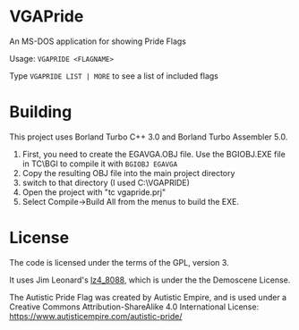 # VGAPride
 An MS-DOS application for showing Pride Flags

Usage: ```VGAPRIDE <FLAGNAME>```

Type ```VGAPRIDE LIST | MORE``` to see a list of included flags

# Building

This project uses Borland Turbo C++ 3.0 and Borland Turbo Assembler 5.0. 

1. First, you need to create the EGAVGA.OBJ file. Use the BGIOBJ.EXE file in TC\BGI to compile it with ```BGIOBJ EGAVGA```
2. Copy the resulting OBJ file into the main project directory
3. switch to that directory (I used C:\VGAPRIDE)
4. Open the project with "tc vgapride.prj"
5. Select Compile->Build All from the menus to build the EXE.

# License

The code is licensed under the terms of the GPL, version 3.

It uses Jim Leonard's [lz4_8088](http://www.oldskool.org/pc/lz4_8088), which is under the the Demoscene License.  

The Autistic Pride Flag was created by Autistic Empire, and is used under a Creative Commons Attribution-ShareAlike 4.0 International License: https://www.autisticempire.com/autistic-pride/